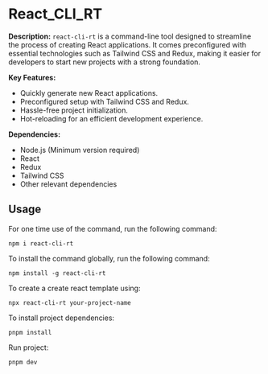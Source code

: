 # React_CLI_RT

**Description:**
`react-cli-rt` is a command-line tool designed to streamline the process of creating React applications. It comes preconfigured with essential technologies such as Tailwind CSS and Redux, making it easier for developers to start new projects with a strong foundation.

**Key Features:**

- Quickly generate new React applications.
- Preconfigured setup with Tailwind CSS and Redux.
- Hassle-free project initialization.
- Hot-reloading for an efficient development experience.

**Dependencies:**

- Node.js (Minimum version required)
- React
- Redux
- Tailwind CSS
- Other relevant dependencies

## Usage

For one time use of the command, run the following command:

```shell
npm i react-cli-rt
```

To install the command globally, run the following command:

```shell
npm install -g react-cli-rt
```

To create a create react template using:

```
npx react-cli-rt your-project-name
```

To install project dependencies:

`pnpm install`

Run project:

```
pnpm dev
```
